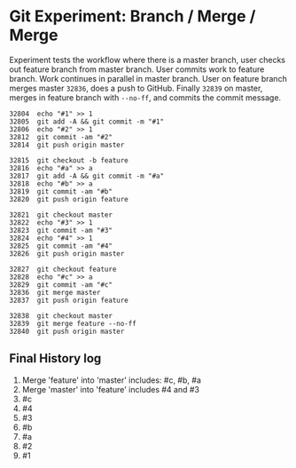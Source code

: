 # Git Experiment: Branch / Merge / Merge

Experiment tests the workflow where there is a master branch, user checks
out feature branch from master branch. User commits work to feature branch.
Work continues in parallel in master branch. User on feature branch merges
master `32836`, does a push to GitHub. Finally `32839` on master, merges
in feature branch with `--no-ff`, and commits the commit message.


```
32804  echo "#1" >> 1
32805  git add -A && git commit -m "#1"
32806  echo "#2" >> 1
32812  git commit -am "#2"
32814  git push origin master

32815  git checkout -b feature
32816  echo "#a" >> a
32817  git add -A && git commit -m "#a"
32818  echo "#b" >> a
32819  git commit -am "#b"
32820  git push origin feature

32821  git checkout master
32822  echo "#3" >> 1
32823  git commit -am "#3"
32824  echo "#4" >> 1
32825  git commit -am "#4"
32826  git push origin master

32827  git checkout feature
32828  echo "#c" >> a
32829  git commit -am "#c"
32836  git merge master
32837  git push origin feature

32838  git checkout master
32839  git merge feature --no-ff
32840  git push origin master
```

## Final History log
1. Merge 'feature' into 'master' includes: #c, #b, #a
1. Merge 'master' into 'feature' includes #4 and #3
1. #c
1. #4
1. #3
1. #b
1. #a
1. #2
1. #1

